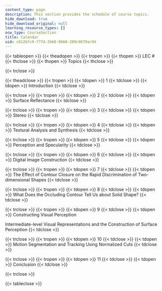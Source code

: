 ```yaml
---
content_type: page
description: This section provides the schedule of course topics.
hide_download: true
hide_download_original: null
learning_resource_types: []
ocw_type: CourseSection
title: Calendar
uid: c012bfc9-777d-2b68-9660-289c9670ac94
---
```


{{< tableopen >}}
{{< theadopen >}}
{{< tropen >}}
{{< thopen >}}
LEC #
{{< thclose >}}
{{< thopen >}}
Topics
{{< thclose >}}

{{< trclose >}}

{{< theadclose >}}
{{< tropen >}}
{{< tdopen >}}
1
{{< tdclose >}}
{{< tdopen >}}
Introduction
{{< tdclose >}}

{{< trclose >}}
{{< tropen >}}
{{< tdopen >}}
2
{{< tdclose >}}
{{< tdopen >}}
Surface Reflectance
{{< tdclose >}}

{{< trclose >}}
{{< tropen >}}
{{< tdopen >}}
3
{{< tdclose >}}
{{< tdopen >}}
Stereo
{{< tdclose >}}

{{< trclose >}}
{{< tropen >}}
{{< tdopen >}}
4
{{< tdclose >}}
{{< tdopen >}}
Textural Analysis and Synthesis
{{< tdclose >}}

{{< trclose >}}
{{< tropen >}}
{{< tdopen >}}
5
{{< tdclose >}}
{{< tdopen >}}
Perception and Specularity
{{< tdclose >}}

{{< trclose >}}
{{< tropen >}}
{{< tdopen >}}
6
{{< tdclose >}}
{{< tdopen >}}
Digital Image Construction
{{< tdclose >}}

{{< trclose >}}
{{< tropen >}}
{{< tdopen >}}
7
{{< tdclose >}}
{{< tdopen >}}
The Effect of Contour Closure on the Rapid Discrimination of Two-dimensional Shapes
{{< tdclose >}}

{{< trclose >}}
{{< tropen >}}
{{< tdopen >}}
8
{{< tdclose >}}
{{< tdopen >}}
What Does the Occluding Contour Tell Us about Solid Shape?
{{< tdclose >}}

{{< trclose >}}
{{< tropen >}}
{{< tdopen >}}
9
{{< tdclose >}}
{{< tdopen >}}
Constructing Visual Perception  
  
Intermediate-level Visual Representations and the Construction of Surface Perception
{{< tdclose >}}

{{< trclose >}}
{{< tropen >}}
{{< tdopen >}}
10
{{< tdclose >}}
{{< tdopen >}}
Motion Segmentation and Tracking Using Normalized Cuts
{{< tdclose >}}

{{< trclose >}}
{{< tropen >}}
{{< tdopen >}}
11
{{< tdclose >}}
{{< tdopen >}}
Conclusion
{{< tdclose >}}

{{< trclose >}}

{{< tableclose >}}